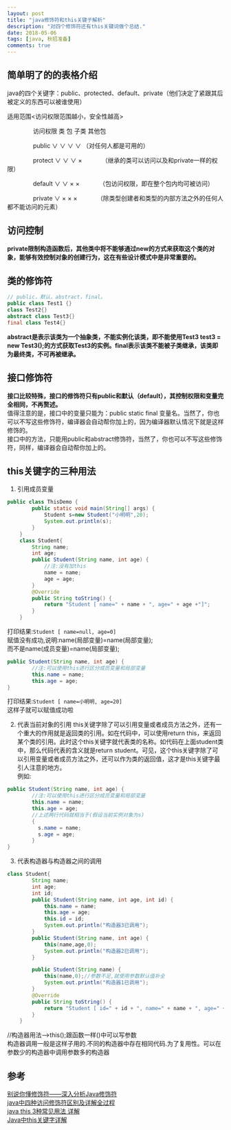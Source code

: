 ```yaml
---
layout: post
title: "java修饰符和this关键子解析"
description: "对四个修饰符还有this关键词做个总结."
date: 2018-05-06
tags: [java, 秋招准备]
comments: true
---
```


## 简单明了的的表格介绍
java的四个关键字：public、protected、default、private（他们决定了紧跟其后被定义的东西可以被谁使用）  

适用范围<访问权限范围越小，安全性越高>   

　　　　  访问权限   类   包  子类  其他包   

 　　　　  public     ∨   ∨    ∨     ∨          （对任何人都是可用的）   

  　　　　 protect    ∨   ∨   ∨     ×　　　 （继承的类可以访问以及和private一样的权限）  

  　　　　 default    ∨   ∨   ×     ×　　　 （包访问权限，即在整个包内均可被访问）  

  　　　　 private    ∨   ×   ×     ×　　　 （除类型创建者和类型的内部方法之外的任何人都不能访问的元素）  

## 访问控制
**private限制构造函数后，其他类中将不能够通过new的方式来获取这个类的对象，能够有效控制对象的创建行为，这在有些设计模式中是非常重要的。**   

## 类的修饰符
```java
// public，默认，abstract，final。
public class Test1 {}
class Test2{}
abstract class Test3{}
final class Test4{}
```
**abstract是表示该类为一个抽象类，不能实例化该类，即不能使用Test3 test3 = new Test3();的方式获取Test3的实例。final表示该类不能被子类继承，该类即为最终类，不可再被继承。**   


## 接口修饰符
**接口比较特殊，接口的修饰符只有public和默认（default），其控制权限和变量完全相同，不再赘述。**   
值得注意的是，接口中的变量只能为：public static final 变量名。当然了，你也可以不写这些修饰符，编译器会自动帮你加上的，因为编译器默认情况下就是这样修饰的。    
接口中的方法，只能用public和abstract修饰符，当然了，你也可以不写这些修饰符，同样，编译器会自动帮你加上的。  

## this关键字的三种用法
1. 引用成员变量   
```java
public class ThisDemo {
        public static void main(String[] args) {
            Student s=new Student("小明明",20);
            System.out.println(s);
        }
    }
    class Student{
        String name;
        int age;
        public Student(String name, int age) {
            //注:没有加this
            name = name;
            age = age;
        }
        @Override
        public String toString() {
            return "Student [ name=" + name + ", age=" + age +"]";
        }
    }
```
打印结果:`Student [ name=null, age=0]`   
赋值没有成功,说明:name(局部变量)=name(局部变量);  
而不是name(成员变量)=name(局部变量);  
```java
public Student(String name, int age) {
        //注:可以使用this进行区分成员变量和局部变量
        this.name = name;
        this.age = age;
}
```
打印结果:`Student [ name=小明明, age=20]`   
这样子就可以赋值成功啦   

2. 代表当前对象的引用
this关键字除了可以引用变量或者成员方法之外，还有一个重大的作用就是返回类的引用。如在代码中，可以使用return this，来返回某个类的引用。此时这个this关键字就代表类的名称。如代码在上面student类中，那么代码代表的含义就是return student。可见，这个this关键字除了可以引用变量或者成员方法之外，还可以作为类的返回值，这才是this关键字最引人注意的地方。  
例如:   
```java
public Student(String name, int age) {
        //注:可以使用this进行区分成员变量和局部变量
        this.name = name;
        this.age = age;
        //上述两行代码就相当于(假设当前实例对象为s)
        {
          s.name = name;
          s.age = age;
        }
}
```   

3. 代表构造器与构造器之间的调用
```java
class Student{
        String name;
        int age;
        int id;
        public Student(String name, int age, int id) {
            this.name = name;
            this.age = age;
            this.id = id;
            System.out.println("构造器3已调用");
        }
        public Student(String name, int age) {
            this(name,age,0);
            System.out.println("构造器2已调用");
        }

        public Student(String name) {
            this(name,0);//参数不足,就使用参数默认值补全
            System.out.println("构造器1已调用");
        }
        @Override
        public String toString() {
            return "Student [ id=" + id + ", name=" + name + ", age=" + age +"]";
        }
    }
```
//构造器用法-->this();跟函数一样()中可以写参数  
构造器调用一般是这样子用的.不同的构造器中存在相同代码.为了复用性。可以在参数少的构造器中调用参数多的构造器   




## 参考
[别说你懂修饰符——深入分析Java修饰符](https://blog.csdn.net/qiumengchen12/article/details/44939929)   
[java中四种访问修饰符区别及详解全过程](https://www.cnblogs.com/zdmylove/p/5958053.html)  
[java this 3种常见用法 详解](https://blog.csdn.net/u012176204/article/details/54580232)   
[Java中this关键字详解](https://blog.csdn.net/oleg_wu/article/details/53284067)   
